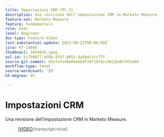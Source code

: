 ```yaml
---
title: Impostazioni CRM (Pt.3)
description: Una revisione dell’impostazione CRM in Marketo Measure.
feature-set: Marketo Measure
feature: Fundamentals
role: User
level: Beginner
doc-type: Feature Video
last-substantial-update: 2023-09-22T00:00:00Z
jira: KT-14046
thumbnail: 3424429.jpeg
exl-id: 5c794877-bf8b-4fd7-8653-da80dc2cc77f
source-git-commit: d2efe7e48e06ebb4f39716f9cc9612bd67451eb5
workflow-type: tm+mt
source-wordcount: '25'
ht-degree: 0%

---
```


# Impostazioni CRM

Una revisione dell’impostazione CRM in Marketo Measure.

>[!VIDEO](https://video.tv.adobe.com/v/3451746/?learn=on&captions=ita){transcript=true}
